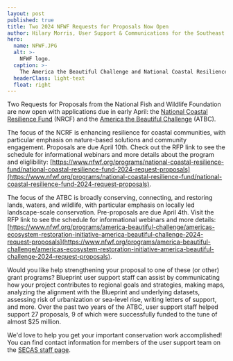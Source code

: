 ```yaml
---
layout: post
published: true
title: Two 2024 NFWF Requests for Proposals Now Open
author: Hilary Morris, User Support & Communications for the Southeast Blueprint
hero:
  name: NFWF.JPG
  alt: >-
    NFWF logo.
  caption: >-
    The America the Beautiful Challenge and National Coastal Resilience Fund 2024 RFPs are now accepting proposals, with due dates in early April.
  headerClass: light-text
  float: right
---
```


Two Requests for Proposals from the National Fish and Wildlife Foundation are now open with applications due in early April: the [National Coastal Resilience Fund](https://www.nfwf.org/programs/national-coastal-resilience-fund/national-coastal-resilience-fund-2024-request-proposals) (NRCF) and the [America the Beautiful Challenge](https://www.nfwf.org/programs/america-beautiful-challenge/americas-ecosystem-restoration-initiative-america-beautiful-challenge-2024-request-proposals) (ATBC).<!--more--> 

The focus of the NCRF is enhancing resilience for coastal communities, with particular emphasis on nature-based solutions and community engagement. Proposals are due April 10th. Check out the RFP link to see the schedule for informational webinars and more details about the program and eliglibility: [https://www.nfwf.org/programs/national-coastal-resilience-fund/national-coastal-resilience-fund-2024-request-proposals](https://www.nfwf.org/programs/national-coastal-resilience-fund/national-coastal-resilience-fund-2024-request-proposals).

The focus of the ATBC is broadly conserving, connecting, and restoring lands, waters, and wildlife, with particular emphasis on locally led landscape-scale conservation. Pre-proposals are due April 4th. Visit the RFP link to see the schedule for informational webinars and more details: [https://www.nfwf.org/programs/america-beautiful-challenge/americas-ecosystem-restoration-initiative-america-beautiful-challenge-2024-request-proposals](https://www.nfwf.org/programs/america-beautiful-challenge/americas-ecosystem-restoration-initiative-america-beautiful-challenge-2024-request-proposals).

Would you like help strengthening your proposal to one of these (or other) grant programs? Blueprint user support staff can assist by communicating how your project contributes to regional goals and strategies, making maps, analyzing the alignment with the Blueprint and underlying datasets, assessing risk of urbanization or sea-level rise,  writing letters of support, and more. Over the past two years of the ATBC, user support staff helped support 27 proposals, 9 of which were successfully funded to the tune of almost $25 million. 

We'd love to help you get your important conservation work accomplished! You can find contact information for members of the user support team on the [SECAS staff page](https://secassoutheast.org/staff).
